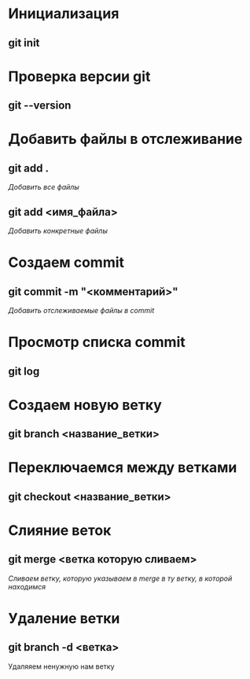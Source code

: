 # Инициализация
## git init

# Проверка версии git
## git --version

# Добавить файлы в отслеживание
## git add .

*Добавить все файлы*

## git add <имя_файла>

*Добавить конкретные файлы*

# Создаем commit
## git commit -m "<комментарий>"

*Добавить отслеживаемые файлы в commit*

# Просмотр списка commit
## git log

# Создаем новую ветку
## git branch <название_ветки>

# Переключаемся между ветками
## git checkout <название_ветки>

# Слияние веток
## git merge <ветка которую сливаем>

*Сливаем ветку, которую указываем в merge в ту ветку, в которой находимся*

# Удаление ветки
## git branch -d <ветка>

Удаляяем ненужную нам ветку

